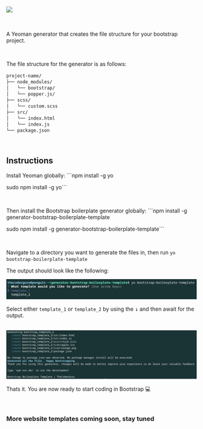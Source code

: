
<br>

<a href="https://www.npmjs.com/package/generator-bootstrap-boilerplate-template"><img src="https://nodei.co/npm/generator-bootstrap-boilerplate-template.png?downloadRank=true&downloads=true&downloadRank=true&stars=true" /></a>

<br>

A Yeoman generator that creates the file structure for your bootstrap project.


<br>

The file structure for the generator is as follows:

```
project-name/
├── node_modules/
│   └── bootstrap/
│   └── popper.js/
├── scss/
│   └── custom.scss
├── src/
│   └── index.html
│   └── index.js
└── package.json
```

<br>

## Instructions

Install Yeoman globally: ```npm install -g yo 

sudo npm install -g yo```

<br>

Then install the Bootstrap boilerplate generator globally: ```npm install -g generator-bootstrap-boilerplate-template

sudo npm install -g generator-bootstrap-boilerplate-template```

<br>

Navigate to a directory you want to generate the files in, then run ```yo bootstrap-boilerplate-template```

The output should look like the following:

<img src="https://github.com/TheCoderGuru/generator-bootstrap-boilerplate-template/blob/main/Screenshot%202021-11-16%208.05.38%20PM.png" height="50%">

<br>

Select either ```template_1``` or ```template_2``` by using the <kbd>↓</kbd> and then await for the output.

<br>

<img src="https://github.com/TheCoderGuru/generator-bootstrap-boilerplate-template/blob/main/Screenshot%202021-11-16%208.21.34%20PM.png" height="50%">

Thats it. You are now ready to start coding in Bootstrap :computer: 

<br>

### **More website templates coming soon, stay tuned**
